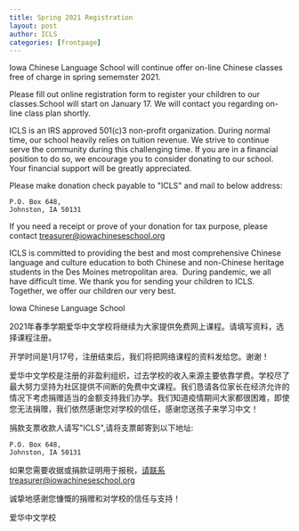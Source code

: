 ```yaml
---
title: Spring 2021 Registration  
layout: post
author: ICLS
categories: [frontpage]
---
```

Iowa Chinese Language School will continue offer on-line Chinese classes free of charge in spring sememster 2021.

Please fill out online registration form to register your children to our classes.School will start on January 17. We will contact you regarding  on-line class plan shortly. 

ICLS is an IRS approved 501(c)3 non-profit organization. During normal time, our school heavily relies on tuition revenue. We strive to continue serve the community during this challenging time. If you are in a financial position to do so, we encourage you to consider donating to our school. Your financial support will be greatly appreciated. 

Please make donation check payable to "ICLS" and mail to below address:
```
P.O. Box 648,
Johnston, IA 50131
```

If you need a receipt or prove of your donation for tax purpose, please contact treasurer@iowachineseschool.org 
				
ICLS is committed to providing the best and most comprehensive Chinese language and culture education to both Chinese and non-Chinese heritage students in the Des Moines metropolitan area.  During pandemic, we all have difficult time. We thank you for sending your children to ICLS. Together, we offer our children our very best.		
				
Iowa Chinese Language School 				
				
				
2021年春季学期爱华中文学校将继续为大家提供免费网上课程。请填写资料，选择课程注册。

开学时间是1月17号，注册结束后，我们将把网络课程的资料发给您。谢谢！				

爱华中文学校是注册的非盈利组织，过去学校的收入来源主要依靠学费。学校尽了最大努力坚持为社区提供不间断的免费中文课程。我们恳请各位家长在经济允许的情况下考虑捐赠适当的金额支持我们办学。我们知道疫情期间大家都很困难，即使您无法捐赠，我们依然感谢您对学校的信任，感谢您送孩子来学习中文！				

捐款支票收款人请写"ICLS",请将支票邮寄到以下地址:
```
P.O. Box 648, 
Johnston, IA 50131
```
如果您需要收据或捐款证明用于报税，请联系treasurer@iowachineseschool.org

诚挚地感谢您慷慨的捐赠和对学校的信任与支持！


爱华中文学校	

